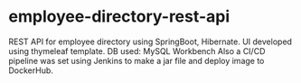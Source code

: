# employee-directory-rest-api
REST API for employee directory using SpringBoot, Hibernate.
UI developed using thymeleaf template.
DB used: MySQL Workbench
Also a CI/CD pipeline was set using Jenkins to make a jar file and deploy image to DockerHub.